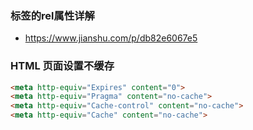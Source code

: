 ### <link>标签的rel属性详解
  * https://www.jianshu.com/p/db82e6067e5

### HTML 页面设置不缓存

```html
<meta http-equiv="Expires" content="0">
<meta http-equiv="Pragma" content="no-cache">
<meta http-equiv="Cache-control" content="no-cache">
<meta http-equiv="Cache" content="no-cache">
```
